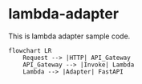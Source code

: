 # lambda-adapter

This is lambda adapter sample code.

```mermaid
flowchart LR
    Request --> |HTTP| API_Gateway
    API_Gateway --> |Invoke| Lambda
    Lambda --> |Adapter| FastAPI
```

